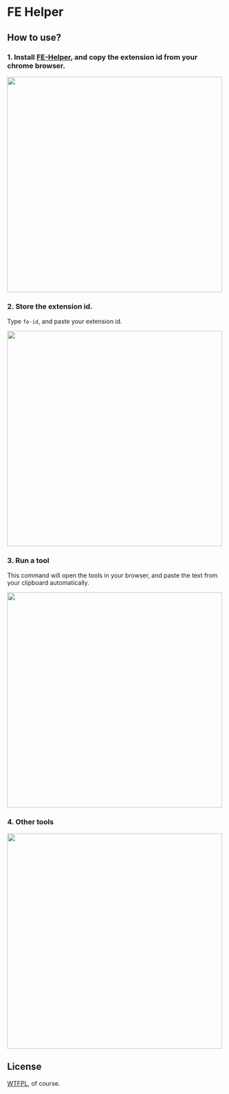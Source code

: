 # FE Helper

## How to use?

### 1. Install [FE-Helper](https://github.com/zxlie/FeHelper), and copy the extension id from your chrome browser.

<image width="500" src="./images/Xnip2021-03-05_21-32-29.jpg">

### 2. Store the extension id.

Type `fe-id`, and paste your extension id.

<image width="500" src="./images/Xnip2021-03-05_21-34-07.jpg">

### 3. Run a tool

This command will open the tools in your browser, and paste the text from your clipboard automatically.

<image width="500" src="./images/Xnip2021-03-05_21-34-57.jpg">

### 4. Other tools

<image width="500" src="./images/Xnip2021-03-05_21-36-14.jpg">

##  License
[WTFPL](http://www.wtfpl.net/about/), of course.
